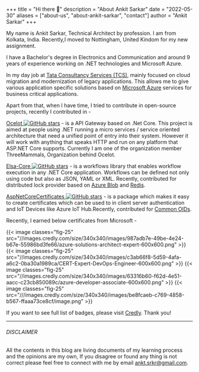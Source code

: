 +++
title = "Hi there 👋"
description = "About Ankit Sarkar"
date = "2022-05-30"
aliases = ["about-us", "about-ankit-sarkar", "contact"]
author = "Ankit Sarkar"
+++

My name is Ankit Sarkar, Technical Architect by profession. I am from Kolkata, India. Recently,I moved to Nottingham, United Kindom for my new assignment. 

I have a Bachelor's degree in Electronics and Communication and around 9 years of experience working on .NET technologies and Microsoft Azure.

In my day job at [Tata Consultancy Services (TCS)](https://www.tcs.com/), mainly focused on cloud migration and modernization of legacy applications. This allows me to give various application specific solutions based on [Microsoft Azure](https://azure.microsoft.com/en-us/) services for business critical applications. 



Apart from that, when I have time, I tried to contribute in open-source projects, recently I contributed in - 

[Ocelot ](https://github.com/ThreeMammals/Ocelot)[![GitHub stars](https://img.shields.io/github/stars/ThreeMammals/Ocelot.svg?style=social&label=Star&maxAge=2592000)](https://github.com/ThreeMammals/Ocelot/) - is a API Gateway based on .Net Core. This project is aimed at people using .NET running a micro services / service oriented architecture that need a unified point of entry into their system. However it will work with anything that speaks HTTP and run on any platform that ASP.NET Core supports. Currently I am one of the organization member ThreeMammals, Organization behind Ocelot.

[Elsa-Core ](https://github.com/elsa-workflows/elsa-core)[![GitHub stars](https://img.shields.io/github/stars/elsa-workflows/elsa-core.svg?style=social&label=Star&maxAge=2592000)](https://github.com/elsa-workflows/elsa-core/) - is a workflows library that enables workflow execution in any .NET Core application. Workflows can be defined not only using code but also as JSON, YAML or XML. Recently, 
contributed for distributed lock provider based on [Azure Blob](https://github.com/elsa-workflows/elsa-core/pull/332) and [Redis](https://github.com/elsa-workflows/elsa-core/pull/330).

[AspNetCoreCertificates ](https://github.com/damienbod/AspNetCoreCertificates)[![GitHub stars](https://img.shields.io/github/stars/damienbod/AspNetCoreCertificates.svg?style=social&label=Star&maxAge=2592000)](https://github.com/damienbod/AspNetCoreCertificates/) - is a package which makes it easy to create certificates which can be used to in client server authentication and IoT Devices like Azure IoT Hub.Recently, contributed for [Common OIDs](https://github.com/damienbod/AspNetCoreCertificates/issues/26).


Recently, I earned below certificates from Microsoft -

{{< image classes="fig-25" src="//images.credly.com/size/340x340/images/987adb7e-49be-4e24-b67e-55986bd3fe66/azure-solutions-architect-expert-600x600.png" >}} 
{{< image classes="fig-25" src="//images.credly.com/size/340x340/images/c3ab66f8-5d59-4afa-a6c2-0ba30a1989ca/CERT-Expert-DevOps-Engineer-600x600.png" >}} 
{{< image classes="fig-25" src="//images.credly.com/size/340x340/images/63316b60-f62d-4e51-aacc-c23cb850089c/azure-developer-associate-600x600.png" >}}
{{< image classes="fig-25" src="///images.credly.com/size/340x340/images/be8fcaeb-c769-4858-b567-ffaaa73ce8cf/image.png" >}}


 If you want to see full list of badges, please visit [Credly](https://www.credly.com/users/sarkaran/badges). Thank you!

---------------------------------------------------------------------------
###### DISCLAIMER
All the contents in this blog are living documents of my learning process and the opinions are my own, If you disagree or found any thing is not correct please feel free to connect with me by email <ankt.srkr@gmail.com>.

